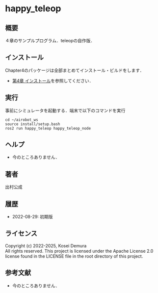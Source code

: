 # happy_teleop
## 概要
４章のサンプルプログラム．teleopの自作版．

## インストール
Chapter4のパッケージは全部まとめてインストール・ビルドをします．
- [第4章 インストール](https://github.com/AI-Robot-Book/chapter4)を参照してください．


## 実行
事前にシミュレータを起動する．端末で以下のコマンドを実行
```
cd ~/airobot_ws
source install/setup.bash
ros2 run happy_teleop happy_teleop_node
```

## ヘルプ
- 今のところありません．
　　
## 著者
出村公成

## 履歴
- 2022-08-29: 初期版

## ライセンス
Copyright (c) 2022-2025, Kosei Demura  
All rights reserved. This project is licensed under the Apache License 2.0 license found in the LICENSE file in the root directory of this project.

## 参考文献
- 今のところありません．
